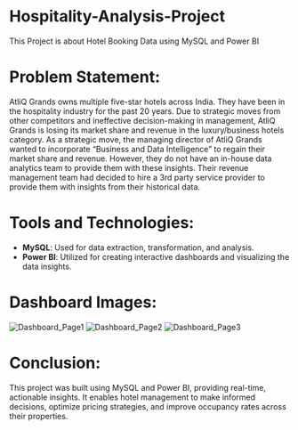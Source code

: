 # Hospitality-Analysis-Project
This Project is about Hotel Booking Data using MySQL and Power BI
# Problem Statement:
AtliQ Grands owns multiple five-star hotels across India. They have been in the hospitality industry for the past 20 years. Due to strategic moves from other competitors and ineffective decision-making in management, AtliQ Grands is losing its market share and revenue in the luxury/business hotels category. As a strategic move, the managing director of AtliQ Grands wanted to incorporate “Business and Data Intelligence” to regain their market share and revenue. However, they do not have an in-house data analytics team to provide them with these insights. Their revenue management team had decided to hire a 3rd party service provider to provide them with insights from their historical data.
# Tools and Technologies:
- **MySQL**: Used for data extraction, transformation, and analysis.
- **Power BI**: Utilized for creating interactive dashboards and visualizing the data insights.
# Dashboard Images:
![Dashboard_Page1](https://github.com/user-attachments/assets/4ca8e41d-5f28-4ed2-9e66-dd56015abdbd)
![Dashboard_Page2](https://github.com/user-attachments/assets/73b55d56-8bd1-49a5-a12a-d13e1c871405)
![Dashboard_Page3](https://github.com/user-attachments/assets/d8cf218d-b118-444b-a225-e5c996ca46fe)

# Conclusion: 
This project was built using MySQL and Power BI, providing real-time, actionable insights. It enables hotel management to make informed decisions, optimize pricing strategies, and improve occupancy rates across their properties.

